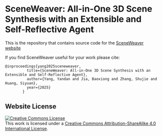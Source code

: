 # SceneWeaver: All-in-One 3D Scene Synthesis with an Extensible and Self-Reflective Agent

This is the repository that contains source code for the [SceneWeaver website](https://SceneWeaver.github.io/)

If you find SceneWeaver useful for your work please cite:
```
@inproceedings{yang2025sceneweaver,
          title={SceneWeaver: All-in-One 3D Scene Synthesis with an Extensible and Self-Reflective Agent},
          author={Yang, Yandan and Jia, Baoxiong and Zhang, Shujie and Huang, Siyuan},
          year={2025}
        }
```

## Website License
<a rel="license" href="http://creativecommons.org/licenses/by-sa/4.0/"><img alt="Creative Commons License" style="border-width:0" src="https://i.creativecommons.org/l/by-sa/4.0/88x31.png" /></a><br />This work is licensed under a <a rel="license" href="http://creativecommons.org/licenses/by-sa/4.0/">Creative Commons Attribution-ShareAlike 4.0 International License</a>.
